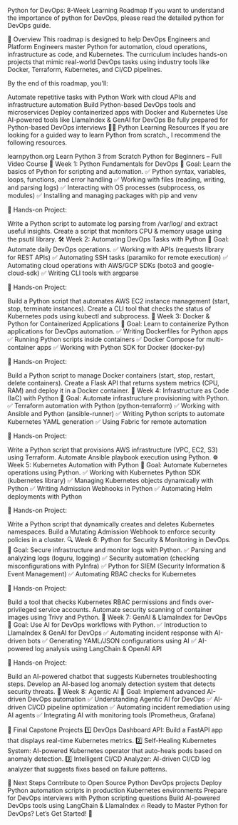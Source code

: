 Python for DevOps: 8-Week Learning Roadmap
If you want to understand the importance of python for DevOps, please read the detailed python for DevOps guide.

📌 Overview
This roadmap is designed to help DevOps Engineers and Platform Engineers master Python for automation, cloud operations, infrastructure as code, and Kubernetes. The curriculum includes hands-on projects that mimic real-world DevOps tasks using industry tools like Docker, Terraform, Kubernetes, and CI/CD pipelines.

By the end of this roadmap, you'll:

Automate repetitive tasks with Python
Work with cloud APIs and infrastructure automation
Build Python-based DevOps tools and microservices
Deploy containerized apps with Docker and Kubernetes
Use AI-powered tools like LlamaIndex & GenAI for DevOps
Be fully prepared for Python-based DevOps interviews
👨‍💻 Python Learning Resources
If you are looking for a guided way to learn Python from scratch., I recommend the following resources.

learnpython.org
Learn Python 3 from Scratch
Python for Beginners – Full Video Course
🚀 Week 1: Python Fundamentals for DevOps
🎯 Goal: Learn the basics of Python for scripting and automation.
✅ Python syntax, variables, loops, functions, and error handling
✅ Working with files (reading, writing, and parsing logs)
✅ Interacting with OS processes (subprocess, os modules)
✅ Installing and managing packages with pip and venv

🔨 Hands-on Project:

Write a Python script to automate log parsing from /var/log/ and extract useful insights.
Create a script that monitors CPU & memory usage using the psutil library.
🛠 Week 2: Automating DevOps Tasks with Python
🎯 Goal: Automate daily DevOps operations.
✅ Working with APIs (requests library for REST APIs)
✅ Automating SSH tasks (paramiko for remote execution)
✅ Automating cloud operations with AWS/GCP SDKs (boto3 and google-cloud-sdk)
✅ Writing CLI tools with argparse

🔨 Hands-on Project:

Build a Python script that automates AWS EC2 instance management (start, stop, terminate instances).
Create a CLI tool that checks the status of Kubernetes pods using kubectl and subprocess.
🐳 Week 3: Docker & Python for Containerized Applications
🎯 Goal: Learn to containerize Python applications for DevOps automation.
✅ Writing Dockerfiles for Python apps
✅ Running Python scripts inside containers
✅ Docker Compose for multi-container apps
✅ Working with Python SDK for Docker (docker-py)

🔨 Hands-on Project:

Build a Python script to manage Docker containers (start, stop, restart, delete containers).
Create a Flask API that returns system metrics (CPU, RAM) and deploy it in a Docker container.
🔧 Week 4: Infrastructure as Code (IaC) with Python
🎯 Goal: Automate infrastructure provisioning with Python.
✅ Terraform automation with Python (python-terraform)
✅ Working with Ansible and Python (ansible-runner)
✅ Writing Python scripts to automate Kubernetes YAML generation
✅ Using Fabric for remote automation

🔨 Hands-on Project:

Write a Python script that provisions AWS infrastructure (VPC, EC2, S3) using Terraform.
Automate Ansible playbook execution using Python.
☸️ Week 5: Kubernetes Automation with Python
🎯 Goal: Automate Kubernetes operations using Python.
✅ Working with Kubernetes Python SDK (kubernetes library)
✅ Managing Kubernetes objects dynamically with Python
✅ Writing Admission Webhooks in Python
✅ Automating Helm deployments with Python

🔨 Hands-on Project:

Write a Python script that dynamically creates and deletes Kubernetes namespaces.
Build a Mutating Admission Webhook to enforce security policies in a cluster.
🔍 Week 6: Python for Security & Monitoring in DevOps.
🎯 Goal: Secure infrastructure and monitor logs with Python.
✅ Parsing and analyzing logs (loguru, logging)
✅ Security automation (checking misconfigurations with PyInfra)
✅ Python for SIEM (Security Information & Event Management)
✅ Automating RBAC checks for Kubernetes

🔨 Hands-on Project:

Build a tool that checks Kubernetes RBAC permissions and finds over-privileged service accounts.
Automate security scanning of container images using Trivy and Python.
🤖 Week 7: GenAI & LlamaIndex for DevOps
🎯 Goal: Use AI for DevOps workflows with Python.
✅ Introduction to LlamaIndex & GenAI for DevOps
✅ Automating incident response with AI-driven bots
✅ Generating YAML/JSON configurations using AI
✅ AI-powered log analysis using LangChain & OpenAI API

🔨 Hands-on Project:

Build an AI-powered chatbot that suggests Kubernetes troubleshooting steps.
Develop an AI-based log anomaly detection system that detects security threats.
🤖 Week 8: Agentic AI
🎯 Goal: Implement advanced AI-driven DevOps automation
✅ Understanding Agentic AI for DevOps
✅ AI-driven CI/CD pipeline optimization
✅ Automating incident remediation using AI agents
✅ Integrating AI with monitoring tools (Prometheus, Grafana)

💼 Final Capstone Projects
1️⃣ DevOps Dashboard API: Build a FastAPI app that displays real-time Kubernetes metrics.
2️⃣ Self-Healing Kubernetes System: AI-powered Kubernetes operator that auto-heals pods based on anomaly detection.
3️⃣ Intelligent CI/CD Analyzer: AI-driven CI/CD log analyzer that suggests fixes based on failure patterns.

📢 Next Steps
Contribute to Open Source Python DevOps projects
Deploy Python automation scripts in production Kubernetes environments
Prepare for DevOps interviews with Python scripting questions
Build AI-powered DevOps tools using LangChain & LlamaIndex
🔥 Ready to Master Python for DevOps? Let’s Get Started! 🚀

